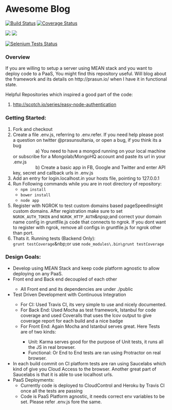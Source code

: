 Awesome Blog
===========

[![Build Status](https://travis-ci.org/prasunsultania/demoblog.svg?branch=master)](https://travis-ci.org/prasunsultania/demoblog)
[![Coverage Status](https://img.shields.io/coveralls/prasunsultania/demoblog.svg)](https://coveralls.io/r/prasunsultania/demoblog)

<a href="https://david-dm.org/prasunsultania/demoblog#info=dependencies&view=table"><img src="https://david-dm.org/prasunsultania/demoblog.png"></a>
<a href="https://david-dm.org/prasunsultania/demoblog#info=devDependencies&view=table"><img src="https://david-dm.org/prasunsultania/demoblog/dev-status.svg"/></a>
<br/>

<a href="https://saucelabs.com/u/prasun_sultania">
  <img src="https://saucelabs.com/browser-matrix/prasun_sultania.svg" alt="Selenium Tests Status" />
</a>

<h3>Overview</h3>
If you are willing to setup a server using MEAN stack and you want to deploy code to a PaaS, You might find this repository useful.
Will blog about the framework and its details on http://prasun.io/ when I have it in functional state.    

Helpful Repositories which inspired a good part of the code:<br/>
1) http://scotch.io/series/easy-node-authentication

<h3>Getting Started:</h3>
<ol>
<li> Fork and checkout</li>
<li> Create a file .env.js, referring to .env.refer. If you need help please post a question on twitter @prasunsultania, or open a bug, if you think its a bug</li>
	<span style="padding-left:5em;">a) You need to have a mongod running on your local machine or subscribe for a Mongolab/MongoHQ account and paste its url in your .env.js</span><br/>
	<span style="padding-left:5em;">b) Create a basic app in FB, Google and Twitter and enter API key, secret and callback urls in .env.js</span><br/>
<li>Add an entry for login.localhost.in your hosts file, pointing to 127.0.0.1</li>
<li>Run Following commands while you are in root directory of repository:
    <ul>
    	<li><code>npm install</code></li>
    	<li><code>bower install</code></li>
    	<li><code>node app</code></li>
	</ul>
</li>
<li>Register with NGROK to test custom domains based pageSpeedInsight custom domains. After registration make sure to set 
 <code>NGROK_AUTH_TOKEN</code>&nbsp;and&nbsp;<code>NGROK_HTTP_AUTH</code>&npsp;and correct your domain name config in gruntfile.js code that connects to ngrok. If you dont want to register with ngrok, remove all configs in gruntfile.js for ngrok other than port.</li>
<li> Thats it. Running tests (Backend Only):<br/>	
		<code>grunt testCoverage</code>&nbp;or use <code>node_modules\.bin\grunt testCoverage</code>
</li>
</ol>	

<h3>Design Goals:</h3>
<ul>
	<li>Develop using MEAN Stack and keep code platform agnostic to allow deploying on any PaaS.</li>
	<li>Front end and Back end decoupled of each other</li>
		<ul><li>All Front end and its dependencies are under ./public</li></ul>
 	<li>Test Driven Development with Continuous Integration</li>
 		<ul>
 		    <li>For CI: Used Travis CI, its very simple to use and nicely documented.</li>
 		<li>For Back End: Used Mocha as test framework, Istanbul for code coverage and used Coveralls that uses the lcov output to give coverage report for each build and a nice badge</li>
 		<li>For Front End: Again Mocha and Istanbul serves great. Here Tests are of two kinds:</li>
 			<ul>
 			    <li>Unit: Karma serves good for the purpose of Unit tests, it runs all the JS in real browser.</li>
 			    <li>Functional: Or End to End tests are ran using Protractor on real browser.</li>
 			</ul>
 		</ul>
 			<li>In each build commit on CI platform tests are ran using Saucelabs which kind of give you Cloud Access to the browser. Another great part of Saucelabs is that it is able to use localhost urls.</li>
 	<li>PaaS Deployments:
 	    <ul>
 		    <li>Currently code is deployed to CloudControl and Heroku by Travis CI once all the tests are passing</li>
 		    <li>Code is PaaS Platform agnostic, it needs correct env variables to be set. Please refer .env.js fore the same.</li>
 		</ul>
 	</li>
</ul>
